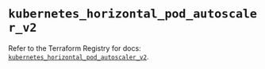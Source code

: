 # `kubernetes_horizontal_pod_autoscaler_v2`

Refer to the Terraform Registry for docs: [`kubernetes_horizontal_pod_autoscaler_v2`](https://registry.terraform.io/providers/hashicorp/kubernetes/2.32.0/docs/resources/horizontal_pod_autoscaler_v2).
